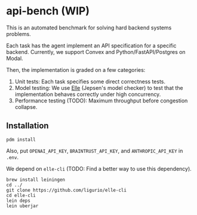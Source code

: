 # api-bench (WIP)

This is an automated benchmark for solving hard backend systems problems.

Each task has the agent implement an API specification for a specific backend.
Currently, we support Convex and Python/FastAPI/Postgres on Modal.

Then, the implementation is graded on a few categories:

1. Unit tests: Each task specifies some direct correctness tests.
2. Model testing: We use [Elle](https://github.com/jepsen-io/elle) (Jepsen's model checker) to test
   that the implementation behaves correctly under high concurrency.
3. Performance testing (TODO): Maximum throughput before congestion collapse.

## Installation
```
pdm install
```
Also, put `OPENAI_API_KEY`, `BRAINTRUST_API_KEY`, and `ANTHROPIC_API_KEY` in `.env`.

We depend on `elle-cli` (TODO: Find a better way to use this dependency).
```
brew install leiningen
cd ../
git clone https://github.com/ligurio/elle-cli
cd elle-cli
lein deps
lein uberjar
```
